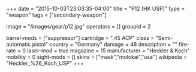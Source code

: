 +++
date = "2015-10-03T23:03:35-04:00"
title = "P12 (HK USP)"
type = "weapon"
tags = ["secondary-weapon"]

image = "/images/gear/p12.jpg"
operators = []
groupId = 2

barrel-mods = ["suppressor"]
cartridge = ".45 ACP"
class = "Semi-automatic pistol"
country = "Germany"
damage = 48
description = ""
fire-rate = 0
laser-mod = true
magazine = 15
manufacturer = "Heckler & Koch"
mobility = 0
sight-mods = []
skins = ["mask","molokai","usa"]
wikipedia = "Heckler_%26_Koch_USP"
+++
